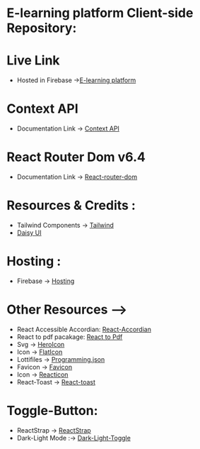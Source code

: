# E-learning platform Client-side Repository:



# Live Link
* Hosted in Firebase ->[E-learning platform](https://programming-language-course.web.app//)

# Context API

* Documentation Link -> [Context API](https://reactjs.org/docs/context.html#api)

# React Router Dom v6.4 
* Documentation Link -> [React-router-dom](https://reactrouter.com/en/main/start/overview)

# Resources & Credits :
* Tailwind Components -> [Tailwind](https://tailwindcss.com/docs/installation)
* [Daisy UI](https://daisyui.com/)

# Hosting : 
* Firebase -> [Hosting](https://console.firebase.google.com/u/0/project/programming-language-course/hosting/sites)

# Other Resources -->
* React Accessible Accordian: [React-Accordian](https://www.npmjs.com/package/react-accessible-accordion)
* React to pdf pacakage: [React to Pdf](https://www.npmjs.com/package/react-to-pdf)
* Svg -> [HeroIcon](https://kaleidoscopic-pika-4681e2.netlify.app/)
* Icon -> [FlatIcon](https://www.flaticon.com/)
* Lottifiles -> [Programming.json](https://lottiefiles.com/)
* Favicon -> [Favicon](https://icons8.com/icons/set/coding-courses)
* Icon -> [Reacticon](https://react-icons.github.io/react-icons/)
* React-Toast -> [React-toast](https://react-hot-toast.com/)

# Toggle-Button:
* ReactStrap -> [ReactStrap](https://www.npmjs.com/package/reactstrap)
* Dark-Light Mode :-> [Dark-Light-Toggle](https://levelup.gitconnected.com/dark-mode-in-react-533faaee3c6e)

